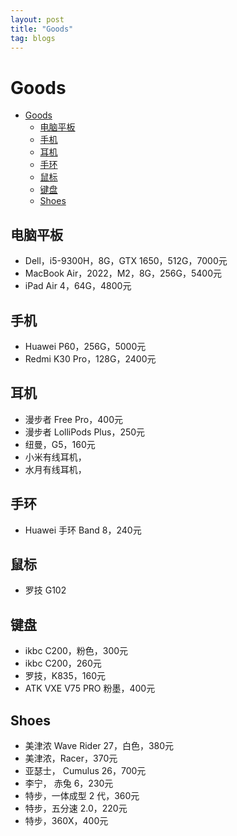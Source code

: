 ```yaml
---
layout: post
title: "Goods"
tag: blogs
---
```



# Goods

- [Goods](#goods)
  - [电脑平板](#电脑平板)
  - [手机](#手机)
  - [耳机](#耳机)
  - [手环](#手环)
  - [鼠标](#鼠标)
  - [键盘](#键盘)
  - [Shoes](#shoes)

## 电脑平板
- Dell，i5-9300H，8G，GTX 1650，512G，7000元
- MacBook Air，2022，M2，8G，256G，5400元
- iPad Air 4，64G，4800元


## 手机
- Huawei P60，256G，5000元
- Redmi K30 Pro，128G，2400元


## 耳机
- 漫步者 Free Pro，400元
- 漫步者 LolliPods Plus，250元
- 纽曼，G5，160元
- 小米有线耳机，
- 水月有线耳机，


## 手环
- Huawei 手环 Band 8，240元



## 鼠标
- 罗技 G102


## 键盘
- ikbc C200，粉色，300元
- ikbc C200，260元
- 罗技，K835，160元
- ATK VXE V75 PRO 粉墨，400元


## Shoes
- 美津浓 Wave Rider 27，白色，380元
- 美津浓，Racer，370元
- 亚瑟士， Cumulus 26，700元
- 李宁， 赤兔 6，230元
- 特步，一体成型 2 代，360元
- 特步，五分速 2.0，220元
- 特步，360X，400元


